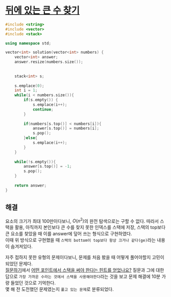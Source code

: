 # [뒤에 있는 큰 수 찾기](https://school.programmers.co.kr/learn/courses/30/lessons/154539)

```cpp
#include <string>
#include <vector>
#include <stack>

using namespace std;

vector<int> solution(vector<int> numbers) {
    vector<int> answer;
    answer.resize(numbers.size());
    
    
    stack<int> s;
    
    s.emplace(0);
    int i = 1;
    while(i < numbers.size()){
        if(s.empty()) {
            s.emplace(i++);
            continue;
        }
        
        if(numbers[s.top()] < numbers[i]){
            answer[s.top()] = numbers[i];
            s.pop();
        }else{
            s.emplace(i++);
        }
    }
    
    while(!s.empty()){
        answer[s.top()] = -1;
        s.pop();
    }
    
    return answer;
}
```

## 해결

요소의 크기가 최대 100만이다보니, $O(n^2)$의 완전 탐색으로는 구할 수 없다. 따라서 스택을 활용, 아직까지 본인보다 큰 수를 찾지 못한 인덱스를 스택에 저장, 스택의 top보다 큰 요소를 찾았을 때 이를 answer에 덮어 쓰는 형식으로 구현하였다.  
이때 위 방식으로 구현했을 때 `스택의 bottom이 top보다 항상 크거나 같다(ge)`라는 내용이 숨겨져있다.

자주 접하지 못한 유형의 문제이다보니, 문제를 처음 봤을 때 어떻게 풀어야할지 고민이 되었던 문제다.  
[질문하기](https://school.programmers.co.kr/learn/courses/30/lessons/154539/questions)에서 [어떤 포인트에서 스택을 써야 한다는 힌트를 얻었나요?](https://school.programmers.co.kr/questions/48809) 질문과 그에 대한 답으로 `가장 가까운 수라는 것에서 스택을 사용해야한다`라는 것을 보고 문제 해결에 10분 가량 들었던 것으로 기억한다.  
몇 해 전 도전했던 문제였는지 `풀고 있는 문제`로 분류되었다.